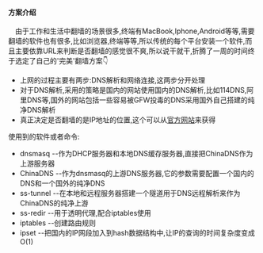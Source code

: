 #### 方案介绍
&emsp;由于工作和生活中翻墙的场景很多,终端有MacBook,Iphone,Android等等,需要翻墙的软件也有很多,比如浏览器,终端等等,所以传统的每个平台安装一个软件,而且主要依靠URL来判断是否翻墙的感觉很不爽,所以说干就干,折腾了一周的时间终于选定了自己的'完美'翻墙方案👇

* 上网的过程主要有两步:DNS解析和网络连接,这两步分开处理
* 对于DNS解析,采用的策略是国内的网站使用国内的DNS解析,比如114DNS,阿里DNS等,国外的网站包括一些容易被GFW投毒的DNS采用国外自己搭建的纯净DNS解析
* 真正决定是否翻墙的是IP地址的位置,这个可以从[官方网站](http://ftp.apnic.net/apnic/stats/apnic/delegated-apnic-latest)来获得


使用到的软件或者命令:

* dnsmasq --作为DHCP服务器和本地DNS缓存服务器,直接把ChinaDNS作为上游服务器
* ChinaDNS --作为dnsmasq的上游DNS服务器,它的参数需要配置一个国内的DNS和一个国外的纯净DNS
* ss-tunnel --在本地和远程服务器搭建一个隧道用于DNS远程解析来作为ChinaDNS的纯净上游
* ss-redir --用于透明代理,配合iptables使用
* iptables --创建路由规则
* ipset --把国内的IP网段加入到hash数据结构中,让IP的查询的时间复杂度变成O(1) 